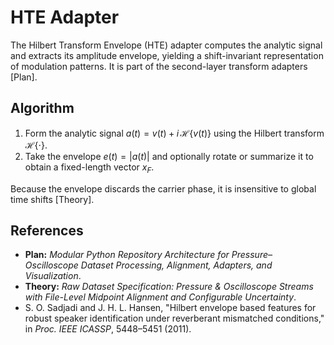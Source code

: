 # HTE Adapter

The Hilbert Transform Envelope (HTE) adapter computes the analytic signal and extracts its amplitude envelope, yielding a shift-invariant representation of modulation patterns. It is part of the second-layer transform adapters [Plan].

## Algorithm
1. Form the analytic signal $a(t)=v(t)+i\,\mathcal{H}\{v(t)\}$ using the Hilbert transform $\mathcal{H}\{\cdot\}$.
2. Take the envelope $e(t)=|a(t)|$ and optionally rotate or summarize it to obtain a fixed-length vector $x_F$.

Because the envelope discards the carrier phase, it is insensitive to global time shifts [Theory].

## References
- **Plan:** *Modular Python Repository Architecture for Pressure–Oscilloscope Dataset Processing, Alignment, Adapters, and Visualization*.
- **Theory:** *Raw Dataset Specification: Pressure & Oscilloscope Streams with File-Level Midpoint Alignment and Configurable Uncertainty*.
- S. O. Sadjadi and J. H. L. Hansen, "Hilbert envelope based features for robust speaker identification under reverberant mismatched conditions," in *Proc. IEEE ICASSP*, 5448–5451 (2011).
